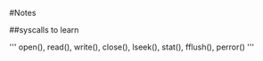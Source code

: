 #Notes

##syscalls to learn

'''
open(), read(), write(), close(), lseek(), stat(), fflush(), perror()
'''
